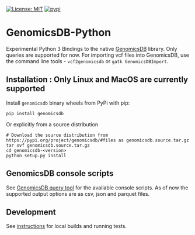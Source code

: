 [![License: MIT](https://img.shields.io/badge/License-MIT-yellow.svg)](https://opensource.org/licenses/MIT)
[![pypi](https://img.shields.io/pypi/v/genomicsdb.svg)](https://pypi.org/project/genomicsdb/) 

# GenomicsDB-Python
Experimental Python 3 Bindings to the native [GenomicsDB](https://github.com/GenomicsDB/GenomicsDB) library. Only queries are supported for now. For importing vcf files into GenomicsDB, use the command line tools - `vcf2genomicsdb` or `gatk GenomicsDBImport`.

## Installation : Only Linux and MacOS are currently supported
Install `genomicsdb` binary wheels from PyPi with pip:
```
pip install genomicsdb
```

Or explicitly from a source distribution

```
# Download the source distribution from https://pypi.org/project/genomicsdb/#files as genomicsdb.source.tar.gz
tar xvf genomicsdb.source.tar.gz
cd genomicsdb-<version>
python setup.py install
```

## GenomicsDB console scripts
See [GenomicsDB query tool](https://github.com/GenomicsDB/GenomicsDB-Python/blob/master/genomicsdb/scripts/README.md) for the available console scripts. As of now the supported output options are as csv, json and parquet files.

## Development
See [instructions](https://github.com/GenomicsDB/GenomicsDB-Python/blob/master/INSTALL.md) for local builds and running tests.
